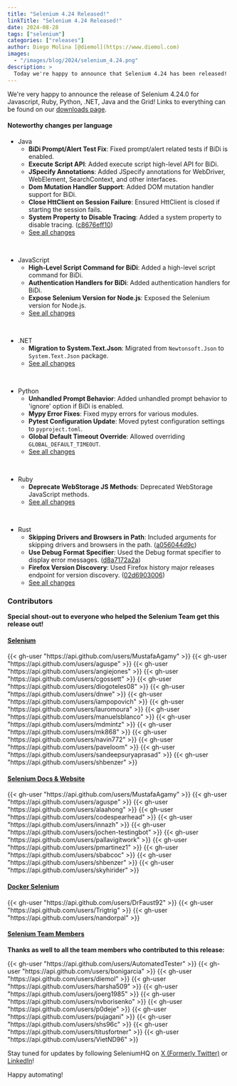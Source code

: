 ```yaml
---
title: "Selenium 4.24 Released!"
linkTitle: "Selenium 4.24 Released!"
date: 2024-08-28
tags: ["selenium"]
categories: ["releases"]
author: Diego Molina [@diemol](https://www.diemol.com)
images:
  - "/images/blog/2024/selenium_4.24.png"
description: >
  Today we're happy to announce that Selenium 4.24 has been released!
---
```


We're very happy to announce the release of Selenium 4.24.0 for 
Javascript, Ruby, Python, .NET, Java and the Grid!
Links to everything can be found on our [downloads page][downloads].

#### Noteworthy changes per language

  * Java 
    * **BiDi Prompt/Alert Test Fix**: Fixed prompt/alert related tests if BiDi is enabled.
    * **Execute Script API**: Added execute script high-level API for BiDi.
    * **JSpecify Annotations**: Added JSpecify annotations for WebDriver, WebElement, SearchContext, and other interfaces.
    * **Dom Mutation Handler Support**: Added DOM mutation handler support for BiDi.
    * **Close HttClient on Session Failure**: Ensured HttClient is closed if starting the session fails.
    * **System Property to Disable Tracing**: Added a system property to disable tracing. ([c8676eff10](https://github.com/SeleniumHQ/selenium/commit/c8676eff107a7e5e617c6fc953baad45305cc680))
    * [See all changes](https://github.com/SeleniumHQ/selenium/blob/trunk/java/CHANGELOG)

  <br>
  
  * JavaScript
    * **High-Level Script Command for BiDi**: Added a high-level script command for BiDi.
    * **Authentication Handlers for BiDi**: Added authentication handlers for BiDi.
    * **Expose Selenium Version for Node.js**: Exposed the Selenium version for Node.js.
    * [See all changes](https://github.com/SeleniumHQ/selenium/blob/trunk/javascript/node/selenium-webdriver/CHANGES.md)
  
  <br>
  
  * .NET
    * **Migration to System.Text.Json**: Migrated from `Newtonsoft.Json` to `System.Text.Json` package.
    * [See all changes](https://github.com/SeleniumHQ/selenium/blob/trunk/dotnet/CHANGELOG)

  <br>
  
  * Python
    * **Unhandled Prompt Behavior**: Added unhandled prompt behavior to 'ignore' option if BiDi is enabled.
    * **Mypy Error Fixes**: Fixed mypy errors for various modules.
    * **Pytest Configuration Update**: Moved pytest configuration settings to `pyproject.toml`.
    * **Global Default Timeout Override**: Allowed overriding `GLOBAL_DEFAULT_TIMEOUT`.
    * [See all changes](https://github.com/SeleniumHQ/selenium/blob/trunk/py/CHANGES)

  <br>
  
  * Ruby
    * **Deprecate WebStorage JS Methods**: Deprecated WebStorage JavaScript methods.
    * [See all changes](https://github.com/SeleniumHQ/selenium/blob/trunk/rb/CHANGES)

  <br>

   * Rust
     * **Skipping Drivers and Browsers in Path**: Included arguments for skipping drivers and browsers in the path. ([a056044d9c](https://github.com/SeleniumHQ/selenium/commit/a056044d9c20c174e5c04804eb30a446132be60a))
     * **Use Debug Format Specifier**: Used the Debug format specifier to display error messages. ([d8a7172a2a](https://github.com/SeleniumHQ/selenium/commit/d8a7172a2a3a591af0852203449c81eb13aead2b))
     * **Firefox Version Discovery**: Used Firefox history major releases endpoint for version discovery. ([02d6903006](https://github.com/SeleniumHQ/selenium/commit/02d6903006d884f57781f5625eb33a887f4369f5))
     * [See all changes](https://github.com/SeleniumHQ/selenium/blob/trunk/rust/CHANGELOG.md)


### Contributors

**Special shout-out to everyone who helped the Selenium Team get this release out!**

#### [Selenium](https://github.com/SeleniumHQ/selenium)

<div class="d-flex justify-content-center">
  <div class="col-11 p-4 bg-transparent">
    <div class="row justify-content-center">
{{< gh-user "https://api.github.com/users/MustafaAgamy" >}}
{{< gh-user "https://api.github.com/users/aguspe" >}}
{{< gh-user "https://api.github.com/users/angiejones" >}}
{{< gh-user "https://api.github.com/users/cgossett" >}}
{{< gh-user "https://api.github.com/users/diogoteles08" >}}
{{< gh-user "https://api.github.com/users/dnwe" >}}
{{< gh-user "https://api.github.com/users/iampopovich" >}}
{{< gh-user "https://api.github.com/users/lauromoura" >}}
{{< gh-user "https://api.github.com/users/manuelsblanco" >}}
{{< gh-user "https://api.github.com/users/mdmintz" >}}
{{< gh-user "https://api.github.com/users/mk868" >}}
{{< gh-user "https://api.github.com/users/navin772" >}}
{{< gh-user "https://api.github.com/users/paveloom" >}}
{{< gh-user "https://api.github.com/users/sandeepsuryaprasad" >}}
{{< gh-user "https://api.github.com/users/shbenzer" >}}
    </div>
  </div>
</div>


#### [Selenium Docs & Website](https://github.com/SeleniumHQ/seleniumhq.github.io)

<div class="row justify-content-center">
  <div class="col-11 p-4 bg-transparent">
    <div class="row justify-content-center">
{{< gh-user "https://api.github.com/users/MustafaAgamy" >}}
{{< gh-user "https://api.github.com/users/aguspe" >}}
{{< gh-user "https://api.github.com/users/alaahong" >}}
{{< gh-user "https://api.github.com/users/codespearhead" >}}
{{< gh-user "https://api.github.com/users/innazh" >}}
{{< gh-user "https://api.github.com/users/jochen-testingbot" >}}
{{< gh-user "https://api.github.com/users/pallavigitwork" >}}
{{< gh-user "https://api.github.com/users/pmartinez1" >}}
{{< gh-user "https://api.github.com/users/sbabcoc" >}}
{{< gh-user "https://api.github.com/users/shbenzer" >}}
{{< gh-user "https://api.github.com/users/skyhirider" >}}
    </div>
  </div>
</div>

#### [Docker Selenium](https://github.com/SeleniumHQ/docker-selenium)

<div class="row justify-content-center">
  <div class="col-11 p-4 bg-transparent">
    <div class="row justify-content-center">
{{< gh-user "https://api.github.com/users/DrFaust92" >}}
{{< gh-user "https://api.github.com/users/Trigtrig" >}}
{{< gh-user "https://api.github.com/users/nandorpal" >}}
    </div>
  </div>
</div>

#### [Selenium Team Members][team]

**Thanks as well to all the team members who contributed to this release:**

<div class="row justify-content-center">
  <div class="col-11 p-4 bg-transparent">
    <div class="row justify-content-center">
{{< gh-user "https://api.github.com/users/AutomatedTester" >}}
{{< gh-user "https://api.github.com/users/bonigarcia" >}}
{{< gh-user "https://api.github.com/users/diemol" >}}
{{< gh-user "https://api.github.com/users/harsha509" >}}
{{< gh-user "https://api.github.com/users/joerg1985" >}}
{{< gh-user "https://api.github.com/users/nvborisenko" >}}
{{< gh-user "https://api.github.com/users/p0deje" >}}
{{< gh-user "https://api.github.com/users/pujagani" >}}
{{< gh-user "https://api.github.com/users/shs96c" >}}
{{< gh-user "https://api.github.com/users/titusfortner" >}}
{{< gh-user "https://api.github.com/users/VietND96" >}}
    </div>
  </div>
</div>

Stay tuned for updates by following SeleniumHQ on [X (Formerly Twitter)](https://twitter.com/seleniumhq) or [LinkedIn](https://www.linkedin.com/company/selenium/)!

Happy automating!

[downloads]: /downloads
[bindings]: /downloads#bindings
[team]: /project/structure
[BiDi]: https://github.com/w3c/webdriver-bidi
